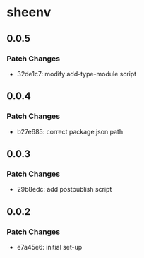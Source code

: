 # sheenv

## 0.0.5

### Patch Changes

- 32de1c7: modify add-type-module script

## 0.0.4

### Patch Changes

- b27e685: correct package.json path

## 0.0.3

### Patch Changes

- 29b8edc: add postpublish script

## 0.0.2

### Patch Changes

- e7a45e6: initial set-up

